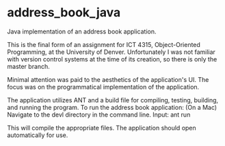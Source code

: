 # address_book_java
Java implementation of an address book application.

This is the final form of an assignment for ICT 4315, Object-Oriented Programming, at the University of Denver.
Unfortunately I was not familiar with version control systems at the time of its creation, so there is only
the master branch.

Minimal attention was paid to the aesthetics of the application's UI. The focus was on the programmatical implementation
of the application.

The application utilizes ANT and a build file for compiling, testing, building, and running the program.
To run the address book application:
(On a Mac)
Navigate to the devl directory in the command line.
Input: ant run

This will compile the appropriate files.
The application should open automatically for use.

